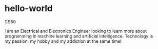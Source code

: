# hello-world

CS50

I am an Electrical and Electronics Engineer looking to learn more about programming in machine learning and artificial intelligence.
Technology is my passion, my hobby and my addiction at the same time!
